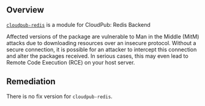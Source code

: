 ## Overview
[`cloudpub-redis`](https://www.npmjs.com/package/cloudpub-redis) is a module for CloudPub: Redis Backend

Affected versions of the package are vulnerable to Man in the Middle (MitM) attacks due to downloading resources over an insecure protocol. Without a secure connection, it is possible for an attacker to intercept this connection and alter the packages received. In serious cases, this may even lead to Remote Code Execution (RCE) on your host server.

## Remediation
There is no fix version for `cloudpub-redis`.
